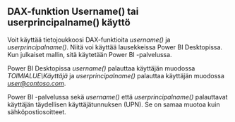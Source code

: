 ## <a name="using-the-username-or-userprincipalname-dax-function"></a>DAX-funktion Username() tai userprincipalname() käyttö
Voit käyttää tietojoukkoosi DAX-funktioita *username()* ja *userprincipalname()*. Niitä voi käyttää lausekkeissa Power BI Desktopissa. Kun julkaiset mallin, sitä käytetään Power BI -palvelussa.

Power BI Desktopissa *username()* palauttaa käyttäjän muodossa *TOIMIALUE\Käyttäjä* ja *userprincipalname()* palauttaa käyttäjän muodossa <em>user@contoso.com</em>.

Power BI -palvelussa sekä *username()* että *userprincipalname()* palauttavat käyttäjän täydellisen käyttäjätunnuksen (UPN). Se on samaa muotoa kuin sähköpostiosoitteet.


